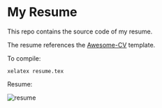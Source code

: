# My Resume

This repo contains the source code of my resume.

The resume references the [Awesome-CV](https://github.com/posquit0/Awesome-CV) template. 

To compile:

```shell
xelatex resume.tex
```
Resume:

![resume](https://user-images.githubusercontent.com/56286288/143275052-51e8488b-ef4e-40f4-aaf1-f7ad275519f3.png)
